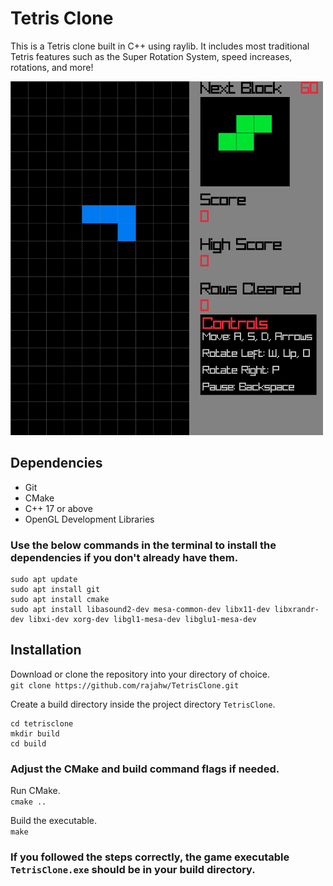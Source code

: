 # Tetris Clone

This is a Tetris clone built in C++ using raylib. It includes most traditional Tetris features such as the Super Rotation System, speed increases, rotations, and more!

![example image](example.png)

## Dependencies
- Git
- CMake
- C++ 17 or above
- OpenGL Development Libraries

### Use the below commands in the terminal to install the dependencies if you don't already have them.
```
sudo apt update
sudo apt install git
sudo apt install cmake
sudo apt install libasound2-dev mesa-common-dev libx11-dev libxrandr-dev libxi-dev xorg-dev libgl1-mesa-dev libglu1-mesa-dev
```

## Installation
Download or clone the repository into your directory of choice.<br>
```git clone https://github.com/rajahw/TetrisClone.git```

Create a build directory inside the project directory `TetrisClone`.<br>
```
cd tetrisclone
mkdir build
cd build
```

### Adjust the CMake and build command flags if needed.

Run CMake.<br>
```cmake ..```

Build the executable.<br>
```make```

### If you followed the steps correctly, the game executable `TetrisClone.exe` should be in your build directory.